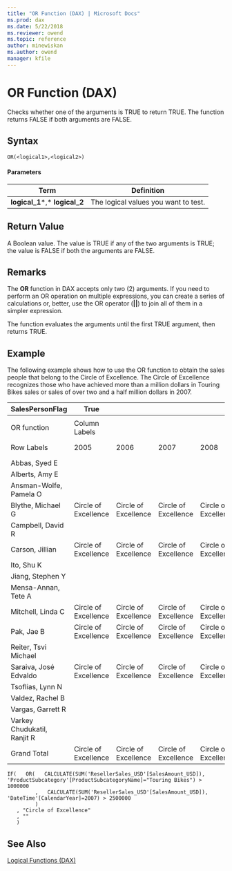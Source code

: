```yaml
---
title: "OR Function (DAX) | Microsoft Docs"
ms.prod: dax
ms.date: 5/22/2018
ms.reviewer: owend
ms.topic: reference
author: minewiskan
ms.author: owend
manager: kfile
---
```

# OR Function (DAX)
Checks whether one of the arguments is TRUE to return TRUE. The function returns FALSE if both arguments are FALSE.  
  
## Syntax  
  
```dax
OR(<logical1>,<logical2>)  
```
  
#### Parameters  
  
|Term|Definition|  
|--------|--------------|  
|**logical_1***,* **logical_2**|The logical values you want to test.|  
  
## Return Value  
A Boolean value. The value is TRUE if any of the two arguments is TRUE; the value is FALSE if both the arguments are FALSE.  
  
## Remarks  
The **OR** function in DAX accepts only two (2) arguments. If you need to perform an OR operation on multiple expressions, you can create a series of calculations or, better, use the OR operator (**||**) to join all of them in a simpler expression.  
  
The function evaluates the arguments until the first TRUE argument, then returns TRUE.  
  
## Example  
The following example shows how to use the OR function to obtain the sales people that belong to the Circle of Excellence. The Circle of Excellence recognizes those who have achieved more than a million dollars in Touring Bikes sales or sales of over two and a half million dollars in 2007.  
  
|SalesPersonFlag|True||||||  
|-------------------|--------|----|----|----|----|----|  
||||||||  
|OR function|Column Labels||||||  
|Row Labels|2005|2006|2007|2008||Grand Total|  
|Abbas, Syed E|||||||  
|Alberts, Amy E|||||||  
|Ansman-Wolfe, Pamela O|||||||  
|Blythe, Michael G|Circle of Excellence|Circle of Excellence|Circle of Excellence|Circle of Excellence|Circle of Excellence|Circle of Excellence|  
|Campbell, David R|||||||  
|Carson, Jillian|Circle of Excellence|Circle of Excellence|Circle of Excellence|Circle of Excellence|Circle of Excellence|Circle of Excellence|  
|Ito, Shu K|||||||  
|Jiang, Stephen Y|||||||  
|Mensa-Annan, Tete A|||||||  
|Mitchell, Linda C|Circle of Excellence|Circle of Excellence|Circle of Excellence|Circle of Excellence|Circle of Excellence|Circle of Excellence|  
|Pak, Jae B|Circle of Excellence|Circle of Excellence|Circle of Excellence|Circle of Excellence|Circle of Excellence|Circle of Excellence|  
|Reiter, Tsvi Michael|||||||  
|Saraiva, José Edvaldo|Circle of Excellence|Circle of Excellence|Circle of Excellence|Circle of Excellence|Circle of Excellence|Circle of Excellence|  
|Tsoflias, Lynn N|||||||  
|Valdez, Rachel B|||||||  
|Vargas, Garrett R|||||||  
|Varkey Chudukatil, Ranjit R||||||Circle of Excellence|  
|Grand Total|Circle of Excellence|Circle of Excellence|Circle of Excellence|Circle of Excellence|Circle of Excellence|Circle of Excellence|  
  
```dax
IF(   OR(   CALCULATE(SUM('ResellerSales_USD'[SalesAmount_USD]), 'ProductSubcategory'[ProductSubcategoryName]="Touring Bikes") > 1000000  
         ,   CALCULATE(SUM('ResellerSales_USD'[SalesAmount_USD]), 'DateTime'[CalendarYear]=2007) > 2500000  
         )  
   , "Circle of Excellence"  
   , ""  
   )  
```
  
## See Also  
[Logical Functions &#40;DAX&#41;](logical-functions-dax.md)  
  
